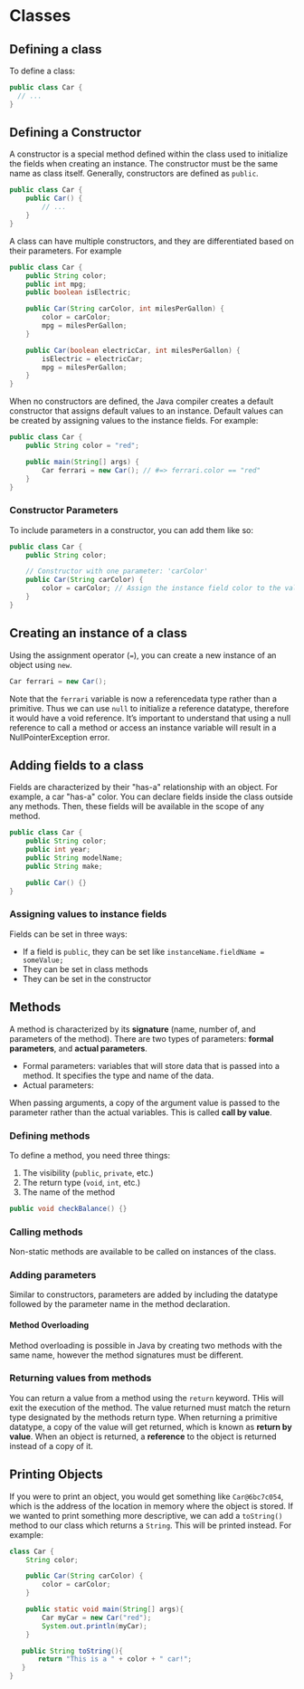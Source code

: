 # Classes

## Defining a class
To define a class:
```java
public class Car {
  // ...
}
```

## Defining a Constructor
A constructor is a special method defined within the class used to initialize the fields when creating an instance. The constructor must be the same name as class itself. Generally, constructors are defined as `public`.

```java
public class Car {
    public Car() {
        // ...
    }
}
```

A class can have multiple constructors, and they are differentiated based on their parameters. For example
```java
public class Car {
    public String color;
    public int mpg;
    public boolean isElectric;

    public Car(String carColor, int milesPerGallon) {
        color = carColor;
        mpg = milesPerGallon;
    }

    public Car(boolean electricCar, int milesPerGallon) {
        isElectric = electricCar;
        mpg = milesPerGallon;
    }
}
```

When no constructors are defined, the Java compiler creates a default constructor that assigns default values to an instance. Default values can be created by assigning values to the instance fields. For example:
```java
public class Car {
    public String color = "red";

    public main(String[] args) {
        Car ferrari = new Car(); // #=> ferrari.color == "red"
    }
}
```

### Constructor Parameters
To include parameters in a constructor, you can add them like so:
```java
public class Car {
    public String color;

    // Constructor with one parameter: 'carColor'
    public Car(String carColor) {
        color = carColor; // Assign the instance field color to the value of carColor
    }
}
```

## Creating an instance of a class
Using the assignment operator (`=`), you can create a new instance of an object using `new`.
```java
Car ferrari = new Car();
```
Note that the `ferrari` variable is now a referencedata type rather than a primitive. Thus we can use `null` to initialize a reference datatype, therefore it would have a void reference. It’s important to understand that using a null reference to call a method or access an instance variable will result in a NullPointerException error.

## Adding fields to a class
Fields are characterized by their "has-a" relationship with an object. For example, a car "has-a" color. You can declare fields inside the class outside any methods. Then, these fields will be available in the scope of any method.
```java
public class Car {
    public String color;
    public int year;
    public String modelName;
    public String make;

    public Car() {}
}
```

### Assigning values to instance fields
Fields can be set in three ways:
- If a field is `public`, they can be set like `instanceName.fieldName = someValue;`
- They can be set in class methods
- They can be set in the constructor

## Methods
A method is characterized by its **signature** (name, number of, and parameters of the method). There are two types of parameters: **formal parameters**, and **actual parameters**.
- Formal parameters: variables that will store data that is passed into a method. It specifies the type and name of the data.
- Actual parameters:

When passing arguments, a copy of the argument value is passed to the parameter rather than the actual variables. This is called **call by value**.

### Defining methods

To define a method, you need three things:
1. The visibility (`public`, `private`, etc.)
2. The return type (`void`, `int`, etc.)
3. The name of the method

```java
public void checkBalance() {}
```

### Calling methods
Non-static methods are available to be called on instances of the class.

### Adding parameters
Similar to constructors, parameters are added by including the datatype followed by the parameter name in the method declaration.

#### Method Overloading
Method overloading is possible in Java by creating two methods with the same name, however the method signatures must be different.

### Returning values from methods
You can return a value from a method using the `return` keyword. THis will exit the execution of the method. The value returned must match the return type designated by the methods return type. When returning a primitive datatype, a copy of the value will get returned, which is known as **return by value**. When an object is returned, a **reference** to the object is returned instead of a copy of it.

## Printing Objects
If you were to print an object, you would get something like `Car@6bc7c054`, which is the address of the location in memory where the object is stored. If we wanted to print something more descriptive, we can add a `toString()` method to our class which returns a `String`. This will be printed instead. For example:
```java
class Car {
    String color;

    public Car(String carColor) {
        color = carColor;
    }

    public static void main(String[] args){
        Car myCar = new Car("red");
        System.out.println(myCar);
    }

   public String toString(){
       return "This is a " + color + " car!";
   }
}
```

